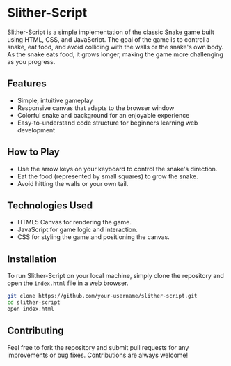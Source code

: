 # Slither-Script

Slither-Script is a simple implementation of the classic Snake game built using HTML, CSS, and JavaScript. The goal of the game is to control a snake, eat food, and avoid colliding with the walls or the snake's own body. As the snake eats food, it grows longer, making the game more challenging as you progress.

## Features

- Simple, intuitive gameplay
- Responsive canvas that adapts to the browser window
- Colorful snake and background for an enjoyable experience
- Easy-to-understand code structure for beginners learning web development

## How to Play

- Use the arrow keys on your keyboard to control the snake's direction.
- Eat the food (represented by small squares) to grow the snake.
- Avoid hitting the walls or your own tail.

## Technologies Used

- HTML5 Canvas for rendering the game.
- JavaScript for game logic and interaction.
- CSS for styling the game and positioning the canvas.

## Installation

To run Slither-Script on your local machine, simply clone the repository and open the `index.html` file in a web browser.

```bash
git clone https://github.com/your-username/slither-script.git
cd slither-script
open index.html
```

## Contributing

Feel free to fork the repository and submit pull requests for any improvements or bug fixes. Contributions are always welcome!

<!-- ## License

This project is licensed under the MIT License. -->
